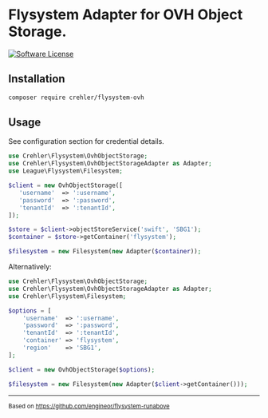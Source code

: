 # Flysystem Adapter for **OVH** Object Storage.

[![Software License](https://img.shields.io/badge/license-MIT-brightgreen.svg?style=flat-square)](LICENSE)

## Installation

```bash
composer require crehler/flysystem-ovh
```

## Usage

See configuration section for credential details.

```php
use Crehler\Flysystem\OvhObjectStorage;
use Crehler\Flysystem\OvhObjectStorageAdapter as Adapter;
use League\Flysystem\Filesystem;

$client = new OvhObjectStorage([
   'username'  => ':username',
   'password'  => ':password',
   'tenantId'  => ':tenantId',
]);

$store = $client->objectStoreService('swift', 'SBG1');
$container = $store->getContainer('flysystem');

$filesystem = new Filesystem(new Adapter($container));
```

Alternatively:

```php
use Crehler\Flysystem\OvhObjectStorage;
use Crehler\Flysystem\OvhObjectStorageAdapter as Adapter;
use Crehler\Flysystem\Filesystem;

$options = [
    'username'  => ':username',
    'password'  => ':password',
    'tenantId'  => ':tenantId',
    'container' => 'flysystem',
    'region'    => 'SBG1',
];

$client = new OvhObjectStorage($options);

$filesystem = new Filesystem(new Adapter($client->getContainer()));
```

***

<sup>Based on https://github.com/engineor/flysystem-runabove<sup>
